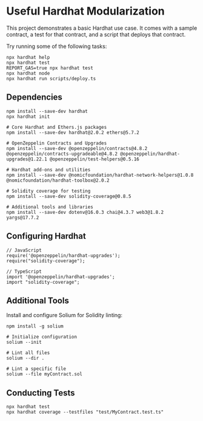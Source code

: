 # Useful Hardhat Modularization

This project demonstrates a basic Hardhat use case. It comes with a sample contract, a test for that contract, and a script that deploys that contract.

Try running some of the following tasks:

```shell
npx hardhat help
npx hardhat test
REPORT_GAS=true npx hardhat test
npx hardhat node
npx hardhat run scripts/deploy.ts
```

## Dependencies

```shell
npm install --save-dev hardhat
npx hardhat init

# Core Hardhat and Ethers.js packages
npm install --save-dev hardhat@2.0.2 ethers@5.7.2

# OpenZeppelin Contracts and Upgrades
npm install --save-dev @openzeppelin/contracts@4.8.2 @openzeppelin/contracts-upgradeable@4.8.2 @openzeppelin/hardhat-upgrades@1.22.1 @openzeppelin/test-helpers@0.5.16

# Hardhat add-ons and utilities
npm install --save-dev @nomicfoundation/hardhat-network-helpers@1.0.8 @nomicfoundation/hardhat-toolbox@2.0.2

# Solidity coverage for testing
npm install --save-dev solidity-coverage@0.8.5

# Additional tools and libraries
npm install --save-dev dotenv@16.0.3 chai@4.3.7 web3@1.8.2 yargs@17.7.2

```

## Configuring Hardhat

```shell
// JavaScript
require('@openzeppelin/hardhat-upgrades');
require("solidity-coverage");

// TypeScript
import '@openzeppelin/hardhat-upgrades';
import "solidity-coverage";

```

## Additional Tools

Install and configure Solium for Solidity linting:

```shell
npm install -g solium

# Initialize configuration
solium --init

# Lint all files
solium --dir .

# Lint a specific file
solium --file myContract.sol
```

## Conducting Tests

```shell
npx hardhat test
npx hardhat coverage --testfiles "test/MyContract.test.ts"
```
